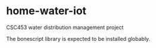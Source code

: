 # home-water-iot
CSC453 water distribution management project

The bonescript library is expected to be installed globably.
